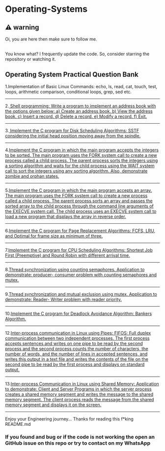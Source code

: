 # Operating-Systems
<h2>⚠️ warning</h2>
Oi, you are here then make sure to follow me.
<br><br>
<p>You know what? I frequently update the code. So, consider starring the repository or watching it. 
</p>

Operating System Practical Question Bank
---

1.Implementation of Basic Linux Commands: echo, ls, read, cat, touch, test, loops, arithmetic
comparison, conditional loops, grep, sed etc.

---

2.<a href="/address_book.sh">
 Shell programming: Write a program to implement an address book with the options given below:
a) Create an address book. b) View the address book. c) Insert a record. d) Delete a record. e)
Modify a record. f) Exit.</a>

---

3.<a href="/sstf.c"> Implement the C program for Disk Scheduling Algorithms: SSTF considering the initial head
position moving away from the spindle.</a>

---

4.<a href="/sstf.c">Implement the C program in which the main program accepts the integers to be sorted. The main
program uses the FORK system call to create a new process called a child process. The parent
process sorts the integers using a sorting algorithm and waits for the child process using the
WAIT system call to sort the integers using any sorting algorithm. Also, demonstrate zombie and
orphan states.</a>

---

5.<a href="/sstf.c">Implement the C program in which the main program accepts an array. The main program uses
the FORK system call to create a new process called a child process. The parent process sorts an
array and passes the sorted array to the child process through the command line arguments of
the EXECVE system call. The child process uses an EXECVE system call to load a new program
that displays the array in reverse order.</a>

---

6.<a href="/sstf.c">Implement the C program for Page Replacement Algorithms: FCFS, LRU, and Optimal for frame
size as minimum of three.</a>

---

7.<a href="/sstf.c">Implement the C program for CPU Scheduling Algorithms: Shortest Job First (Preemptive) and
Round Robin with different arrival time.</a>

---

8.<a href="/sstf.c">Thread synchronization using counting semaphores. Application to demonstrate: producer-
consumer problem with counting semaphores and mutex.</a>

---

9.<a href="/sstf.c">Thread synchronization and mutual exclusion using mutex. Application to demonstrate: Reader-
Writer problem with reader priority.</a>

---

10.<a href="/sstf.c">Implement the C program for Deadlock Avoidance Algorithm: Bankers Algorithm.</a>

---

12.<a href="/sstf.c">Inter-process communication in Linux using Pipes:
FIFOS: Full duplex communication between two independent processes. The first process accepts
sentences and writes on one pipe to be read by the second process and the second process counts
the number of characters, the number of words, and the number of lines in accepted sentences,
and writes this output in a text file and writes the contents of the file on the second pipe to be
read by the first process and displays on standard output.</a>

---

13.<a href="/sstf.c">Inter-process Communication in Linux using Shared Memory:
Application to demonstrate: Client and Server Programs in which the server process creates a
shared memory segment and writes the message to the shared memory segment. The client
process reads the message from the shared memory segment and displays it on the screen. </a>

---


Enjoy your Engineering journey...
Thanks for reading this f*king README.md


<h3>If you found and bug or if the code is not working the open an GitHub issue on this repo or try to contact on my WhatsApp</h3>
